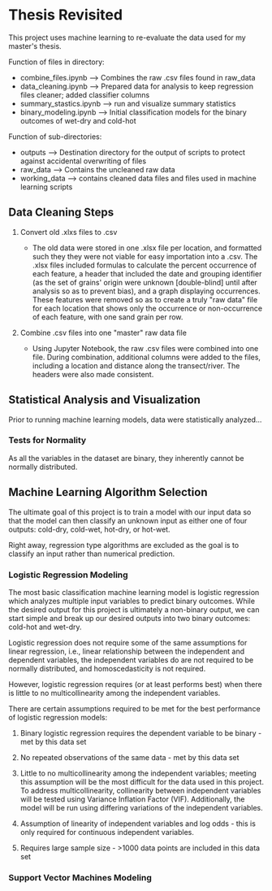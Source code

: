 # Thesis Revisited

This project uses machine learning to re-evaluate the data used for my master's thesis. 

Function of files in directory:
- combine_files.ipynb --> Combines the raw .csv files found in raw_data
- data_cleaning.ipynb --> Prepared data for analysis to keep regression files cleaner; added classifier columns
- summary_stastics.ipynb --> run and visualize summary statistics
- binary_modeling.ipynb --> Initial classification models for the binary outcomes of wet-dry and cold-hot

Function of sub-directories:
- outputs --> Destination directory for the output of scripts to protect against accidental overwriting of files
- raw_data --> Contains the uncleaned raw data
- working_data --> contains cleaned data files and files used in machine learning scripts


## Data Cleaning Steps
1) Convert old .xlxs files to .csv
	- The old data were stored in one .xlsx file per location, and formatted such they they were not viable for easy importation into a .csv. The .xlsx files included formulas to calculate the percent occurrence of each feature, a header that included the date and grouping identifier (as the set of grains' origin were unknown [double-blind] until after analysis so as to prevent bias), and a graph displaying occurrences. These features were removed so as to create a truly "raw data" file for each location that shows only the occurrence or non-occurrence of each feature, with one sand grain per row. 

2) Combine .csv files into one "master" raw data file
	- Using Jupyter Notebook, the raw .csv files were combined into one file. During combination, additional columns were added to the files, including a location and distance along the transect/river. The headers were also made consistent. 


## Statistical Analysis and Visualization

Prior to running machine learning models, data were statistically analyzed...

### Tests for Normality

As all the variables in the dataset are binary, they inherently cannot be normally distributed. 


## Machine Learning Algorithm Selection

The ultimate goal of this project is to train a model with our input data so that the model can then classify an unknown input as either one of four outputs: cold-dry, cold-wet, hot-dry, or hot-wet. 

Right away, regression type algorithms are excluded as the goal is to classify an input rather than numerical prediction. 

### Logistic Regression Modeling

The most basic classification machine learning model is logistic regression which analyzes multiple input variables to predict binary outcomes. While the desired output for this project is ultimately a non-binary output, we can start simple and break up our desired outputs into two binary outcomes: cold-hot and wet-dry. 

Logistic regression does not require some of the same assumptions for linear regression, i.e., linear relationship between the independent and dependent variables, the independent variables do are not required to be normally distributed, and homoscedasticity is not required.  

However, logistic regression requires (or at least performs best) when there is little to no multicollinearity among the independent variables. 

There are certain assumptions required to be met for the best performance of logistic regression models:

1) Binary logistic regression requires the dependent variable to be binary - met by this data set

2) No repeated observations of the same data - met by this data set

3) Little to no multicollinearity among the independent variables; meeting this assumption will be the most difficult for the data used in this project. To address multicollinearity, collinearity between independent variables will be tested using Variance Inflation Factor (VIF). Additionally, the model will be run using differing variations of the independent variables. 

4) Assumption of linearity of independent variables and log odds - this is only required for continuous independent variables. 

5) Requires large sample size  - >1000 data points are included in this data set 


### Support Vector Machines Modeling






 